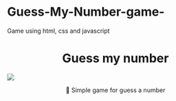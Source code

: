 # Guess-My-Number-game-
Game using html, css and javascript
<h1 align="center">Guess my number</h1>
<img src="https://ibb.co/jk5Dd4g"></img>

<p align="center">🚀 Simple game for guess a number</p>
